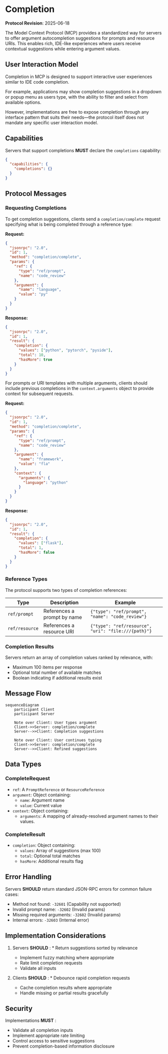 # Completion

<div id="enable-section-numbers" />

<Info>**Protocol Revision**: 2025-06-18</Info>

The Model Context Protocol (MCP) provides a standardized way for servers to offer
argument autocompletion suggestions for prompts and resource URIs. This enables rich,
IDE-like experiences where users receive contextual suggestions while entering argument
values.

<h2>User Interaction Model</h2>
Completion in MCP is designed to support interactive user experiences similar to IDE code
completion.

For example, applications may show completion suggestions in a dropdown or popup menu as
users type, with the ability to filter and select from available options.

However, implementations are free to expose completion through any interface pattern that
suits their needs—the protocol itself does not mandate any specific user
interaction model.

<h2>Capabilities</h2>

Servers that support completions **MUST** declare the `completions` capability:

```json
{
  "capabilities": {
    "completions": {}
  }
}
```

<h2>Protocol Messages</h2>

<h3>Requesting Completions</h3>

To get completion suggestions, clients send a `completion/complete` request specifying
what is being completed through a reference type:

**Request:**

```json
{
  "jsonrpc": "2.0",
  "id": 1,
  "method": "completion/complete",
  "params": {
    "ref": {
      "type": "ref/prompt",
      "name": "code_review"
    },
    "argument": {
      "name": "language",
      "value": "py"
    }
  }
}
```

**Response:**

```json
{
  "jsonrpc": "2.0",
  "id": 1,
  "result": {
    "completion": {
      "values": ["python", "pytorch", "pyside"],
      "total": 10,
      "hasMore": true
    }
  }
}
```

For prompts or URI templates with multiple arguments, clients should include previous completions in the `context.arguments` object to provide context for subsequent requests.

**Request:**

```json
{
  "jsonrpc": "2.0",
  "id": 1,
  "method": "completion/complete",
  "params": {
    "ref": {
      "type": "ref/prompt",
      "name": "code_review"
    },
    "argument": {
      "name": "framework",
      "value": "fla"
    },
    "context": {
      "arguments": {
        "language": "python"
      }
    }
  }
}
```

**Response:**

```json
{
  "jsonrpc": "2.0",
  "id": 1,
  "result": {
    "completion": {
      "values": ["flask"],
      "total": 1,
      "hasMore": false
    }
  }
}
```

<h3>Reference Types</h3>

The protocol supports two types of completion references:

| Type | Description | Example |
| --- | --- | --- |
| `ref/prompt` | References a prompt by name | `{"type": "ref/prompt", "name": "code_review"}` |
| `ref/resource` | References a resource URI | `{"type": "ref/resource", "uri": "file:///{path}"}` |

<h3>Completion Results</h3>

Servers return an array of completion values ranked by relevance, with:

* Maximum 100 items per response
* Optional total number of available matches
* Boolean indicating if additional results exist

<h2>Message Flow</h2>

```mermaid
sequenceDiagram
    participant Client
    participant Server

    Note over Client: User types argument
    Client->>Server: completion/complete
    Server-->>Client: Completion suggestions

    Note over Client: User continues typing
    Client->>Server: completion/complete
    Server-->>Client: Refined suggestions
```

<h2>Data Types</h2>

<h3>CompleteRequest</h3>

* `ref`: A `PromptReference` or `ResourceReference`
* `argument`: Object containing:
  * `name`: Argument name
  * `value`: Current value
* `context`: Object containing:
  * `arguments`: A mapping of already-resolved argument names to their values.

<h3>CompleteResult</h3>

* `completion`: Object containing:
  * `values`: Array of suggestions (max 100)
  * `total`: Optional total matches
  * `hasMore`: Additional results flag

<h2>Error Handling</h2>

Servers **SHOULD** return standard JSON-RPC errors for common failure cases:

* Method not found: `-32601` (Capability not supported)
* Invalid prompt name: `-32602` (Invalid params)
* Missing required arguments: `-32602` (Invalid params)
* Internal errors: `-32603` (Internal error)

<h2>Implementation Considerations</h2>

1. Servers **SHOULD** :   * Return suggestions sorted by relevance
   * Implement fuzzy matching where appropriate
   * Rate limit completion requests
   * Validate all inputs

2. Clients **SHOULD** :   * Debounce rapid completion requests
   * Cache completion results where appropriate
   * Handle missing or partial results gracefully

<h2>Security</h2>

Implementations **MUST** :

* Validate all completion inputs
* Implement appropriate rate limiting
* Control access to sensitive suggestions
* Prevent completion-based information disclosure